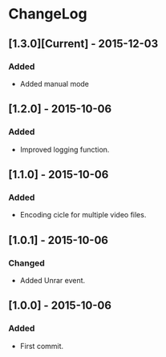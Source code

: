 # ChangeLog

## [1.3.0][Current] - 2015-12-03
### Added
- Added manual mode

## [1.2.0] - 2015-10-06
### Added
- Improved logging function.

## [1.1.0] - 2015-10-06
### Added
- Encoding cicle for multiple video files.

## [1.0.1] - 2015-10-06
### Changed
- Added Unrar event.

## [1.0.0] - 2015-10-06
### Added
- First commit.
